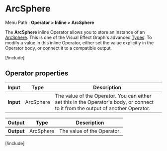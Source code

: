 # ArcSphere

Menu Path : **Operator > Inline > ArcSphere**

The **ArcSphere** inline Operator allows you to store an instance of an [ArcSphere](Type-ArcSphere.md). This is one of the Visual Effect Graph's advanced [Types](VisualEffectGraphTypeReference.md). To modify a value in this inline Operator, either set the value explicitly in the Operator body, or connect it to a compatible output.

[!include[](Snippets/Operator-InlineIntro.md)]


## Operator properties

| **Input** | **Type** | **Description**                                              |
| --------- | -------- | ------------------------------------------------------------ |
| **Input** | ArcSphere   | The value of the Operator. You can either set this in the Operator's body, or connect to it from the output of another Operator. |

| **Output** | **Type** | **Description**            |
| ---------- | -------- | -------------------------- |
| **Output** | ArcSphere   | The value of the Operator. |

[!include[](Snippets/Operator-InlineNotes.md)]

